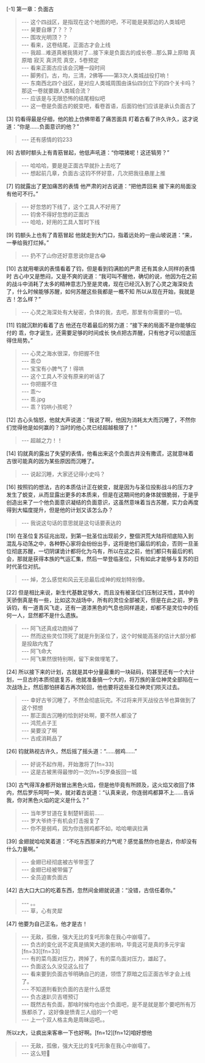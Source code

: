 
[-1] 第一章：负面古
>--- 这个四战区，是指现在这个地图的吧，不可能是昊那边的人类城吧<br>
>--- 昊要自爆了？？？<br>
>--- 围攻光明顶？？<br>
>--- 看来，这卷结尾，正面古才会上线<br>
>--- 我超…难道真被我猜对了…接下来是负面古的成长卷…那么算上原暗 真原暗 寂灭 真洪荒 真空，5卷预定<br>
>--- 看来正面古应该会沉睡一段时间<br>
>--- 脚男们，古，均，三清，2佛等——第3次人类城战役打响！<br>
>--- 东南西北四个战区，是对应人类城周围由诛仙四剑立下的四个关卡吗？那这一卷就要跟人类城合流？<br>
>--- 应该是与无限恐怖的结尾相似吧<br>
>--- 这一卷是负面古的蜕变吧，看卷首语，后面钧他们应该是承认负面古了<br>

[3] 钧看得最是仔细，他的脸上仿佛带着了痛苦面具 盯着古看了许久许久，这才说道：“你是……负面意识的他？”
>--- 还有感情的钧233<br>

[6] 古顿时额头上有青筋冒起，他低声吼道：“你喂猪呢！这还犒劳？”
>--- 哈哈哈，要是是正面古早就扑上去吃了<br>
>--- 想起前几章，负面古:这钧不怀好意，几次把我往悬崖上推<br>

[7] 钧就露出了更加痛苦的表情 他严肃的对古说道：“把他弄回来 接下来的局面没有他可不行。”
>--- 好忽悠的下线了，这个工具人不好用了<br>
>--- 钧舍不得好忽悠的正面古<br>
>--- 哈哈，好用的工具人暂时下线<br>

[9] 钧额头上也有了青筋冒起 他就走到大门口，指着远处的一座山坡说道：“来，一拳给我打烂掉。”
>--- 扔不了山你还好意思说你是古😂<br>

[10] 古就用嘲讽的表情看着了钧，但是看到钧满脸的严肃 还有其余人同样的表情时 古心中又是憋闷，又是不爽的说道：“我可叫不醒他，确切的说，他因为在之前的战斗中消耗了太多的精神意志乃至是灵魂，现在已经沉入到了心灵之海深处去了，什么时候能够苏醒，如何苏醒这些我都是一概不知 所以从现在开始，我就是古！怎么样？”
>--- 心灵之海深处有大秘密，负体的我，去吧，那里有你需要的一切。<br>

[11] 钧就沉默的看着了古 他还在尽着最后的努力道：“接下来的局面不是你能够应付的 乖，你才诞生，还需要足够的时间成长 快点把古弄醒，只有他才可以彻底压得住局势。”
>--- 心灵之海水很深，你把握不住<br>
>--- 乖😊<br>
>--- 宝宝有小脾气了！得哄<br>
>--- 这个工具人不没有原来的听话了<br>
>--- 你把握不住<br>
>--- 乖～<br>
>--- 乖.jpg<br>
>--- 乖？钧哄小孩呢？<br>

[12] 古心头恼怒，他就大声说道：“我说了啊，他因为消耗太大而沉睡了，不然你们觉得他是如何赢的？当时的他心灵已经超越极限了！”
>--- 超越之力！！<br>

[14] 钧就真的露出了失望的表情，他看出来这个负面古并没有撒谎，这就意味着古很可能真的因为某些原因而沉睡了。
>--- 说起沉睡，大家还记得小史吗？<br>

[16] 按照钧的想法，古的本质估计正在蜕变，就是因为与圣位投影战斗的压力才发生了蜕变，从而显露出更多的本质来，但是在这期间他的身体就很脆弱，于是乎创造出来了一个他负面意识凝结的负面意识，这虽然意味着当古苏醒，实力会再度得到大幅度提升，但是他的计划又该怎么办？
>--- 我说这句话的意思就是这句话要表达的<br>

[19] 在圣位复苏征兆出现，到第一批圣位出现前夕，整個洪荒大陆将彻底陷入到混乱与动荡之中，各种野心家将会纷纷出手，这将是他们最后的机会，否则一旦圣位彻底苏醒，一切阴谋诡计都将化为乌有，所以在这之前，他们都只有最后的机会，那就是获得本族的气运汇集，然后一举登临圣位，只有如此才能够与复苏的旧时代圣位对抗。
>--- 焯，怎么感觉和风云无忌最后成神的规划特别像。<br>

[22] 但是相比来说，新生代基数足够大，而且没有被圣位们压制过天性，其中的天骄倒真是有一些，比如这次战场中，所有的灵位全部被灭，但是在此之前，罗告诉钧，有一道青风飞走，还有一道漆黑色的气息也同样遁走，却都不是灵位中的任何一人，显然都不是什么遗族。
>--- 阿飞还真成功跑掉了<br>
>--- 然而这些灵位顶死了就是升到圣位了，这个时候能高圣的估计大部分都是投敌内鬼了<br>
>--- 阿飞命大<br>
>--- 阿飞果然很特别啊，留下来做埋笔了。<br>

[24] 所以接下来的计划，古就是其中分量最重的一块砝码，钧甚至还有一个大计划，一旦古的本质彻底复苏，他就准备搞一个大的，将万族的圣位神灵全部陷在一次战场上，然后那怕拼着古再次轮回，他也要将这些圣位神灵们陨灭过去。
>--- 幸好古爷沉睡了，不然会彻底玩完。不过将来开天战役古爷也算做到了这个预想<br>
>--- 那正面古沉睡的恰到好处啊，要不然人都没了<br>
>--- 鸿荒点子王<br>
>--- 昊要没了啊<br>
>--- 古成消耗品了<br>

[26] 钧就熟视古许久，然后摇了摇头道：“……弱鸡……”
>--- 好说不起作用，开始激将了[fn=33]<br>
>--- 这是古被黑得最惨的一次[fn=5]罗桑扳回一城<br>

[30] 古气得浑身都开始冒出黑色火焰，但是他毕竟有所顾及，这火焰又收回了体内，然后罗乐呵呵一笑，就对着古说道：“认真来说，你连弱鸡都算不上……告诉我，你对黑色火焰的定义是什么？”
>--- 当年罗甘道在复制楚轩面前……<br>
>--- 罗大爷终于有机会打击报复了<br>
>--- 你不是弱鸡，因为你连弱鸡都不如，哈哈嘲讽拉满<br>

[39] 金翅就哈哈笑着道：“不吃东西那来的力气呢？感觉虽然你也是古，你却没有什么力量啊。”
>--- 金翅已经彻底被古爷带歪了<br>
>--- 金翅已经被带偏了<br>
>--- 全员迫害负面古<br>

[42] 古大口大口的吃着东西，忽然间金翅就说道：“没错，古信任着你。”
>--- 。。<br>
>--- 草，心有灵犀<br>

[47] 他要为自己正名，他才是古！
>--- 无敌，孤傲，强大无比的复吒形象在我心中崩塌了。<br>
>--- 负古的变化说不定真是搞笑大道的影响，毕竟这可是真的多元宇宙[fn=33][fn=33]<br>
>--- 有的菜鸟面对压力，跨掉了，有的菜鸟面对压力，雄起了。<br>
>--- 负面这么久没见这么拉了<br>
>--- 看来要到负面古爷明确自己的道，领悟了原暗之后正面古爷才会上线了。<br>
>--- 不知道刑看到负面的古是什么感觉<br>
>--- 负古速趴贝吉塔预订<br>
>--- 既然古有负面，那啥时候均也出个负面吧，是不是就是那个要吧所有万族都杀了，这好像是愤青三人组的一个吧<br>
>--- 上一个双人格主角是周昧运吧。。

所以z大，让疯出来客串一下也好啊。[fn=12][fn=12]咱好想他<br>
>--- 无敌，孤傲，强大无比的复吒形象在我心中崩塌了。<br>
>--- 这么短🥵<br>
